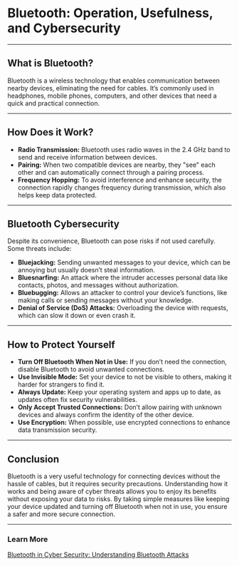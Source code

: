 # Bluetooth: Operation, Usefulness, and Cybersecurity

---

## What is Bluetooth?

Bluetooth is a wireless technology that enables communication between nearby devices, eliminating the need for cables. It’s commonly used in headphones, mobile phones, computers, and other devices that need a quick and practical connection.

---

## How Does it Work?

- **Radio Transmission:** Bluetooth uses radio waves in the 2.4 GHz band to send and receive information between devices.
- **Pairing:** When two compatible devices are nearby, they "see" each other and can automatically connect through a pairing process.
- **Frequency Hopping:** To avoid interference and enhance security, the connection rapidly changes frequency during transmission, which also helps keep data protected.

---

## Bluetooth Cybersecurity

Despite its convenience, Bluetooth can pose risks if not used carefully. Some threats include:

- **Bluejacking:** Sending unwanted messages to your device, which can be annoying but usually doesn’t steal information.
- **Bluesnarfing:** An attack where the intruder accesses personal data like contacts, photos, and messages without authorization.
- **Bluebugging:** Allows an attacker to control your device’s functions, like making calls or sending messages without your knowledge.
- **Denial of Service (DoS) Attacks:** Overloading the device with requests, which can slow it down or even crash it.

---

## How to Protect Yourself

- **Turn Off Bluetooth When Not in Use:** If you don’t need the connection, disable Bluetooth to avoid unwanted connections.
- **Use Invisible Mode:** Set your device to not be visible to others, making it harder for strangers to find it.
- **Always Update:** Keep your operating system and apps up to date, as updates often fix security vulnerabilities.
- **Only Accept Trusted Connections:** Don’t allow pairing with unknown devices and always confirm the identity of the other device.
- **Use Encryption:** When possible, use encrypted connections to enhance data transmission security.

---

## Conclusion

Bluetooth is a very useful technology for connecting devices without the hassle of cables, but it requires security precautions. Understanding how it works and being aware of cyber threats allows you to enjoy its benefits without exposing your data to risks. By taking simple measures like keeping your device updated and turning off Bluetooth when not in use, you ensure a safer and more secure connection.

---

### Learn More
[Bluetooth in Cyber Security: Understanding Bluetooth Attacks](https://www.zenarmor.com/docs/network-basics/what-is-bluetooth#what-is-a-bluetooth-attack-in-cybersecurity)
